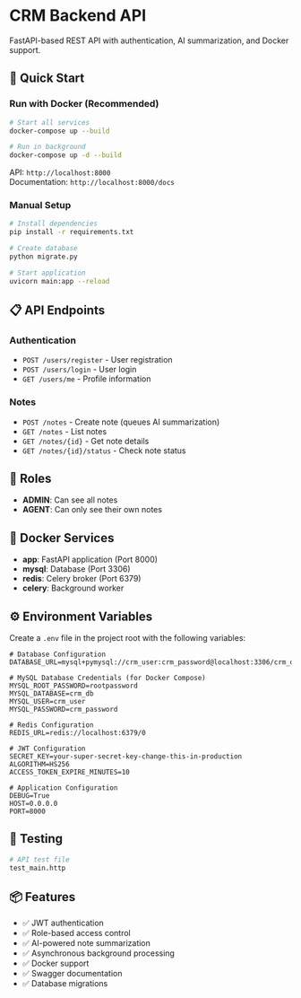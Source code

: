 # CRM Backend API

FastAPI-based REST API with authentication, AI summarization, and Docker support.

## 🚀 Quick Start

### Run with Docker (Recommended)

```bash
# Start all services
docker-compose up --build

# Run in background
docker-compose up -d --build
```

API: `http://localhost:8000`  
Documentation: `http://localhost:8000/docs`

### Manual Setup

```bash
# Install dependencies
pip install -r requirements.txt

# Create database
python migrate.py

# Start application
uvicorn main:app --reload
```

## 📋 API Endpoints

### Authentication
- `POST /users/register` - User registration
- `POST /users/login` - User login
- `GET /users/me` - Profile information

### Notes
- `POST /notes` - Create note (queues AI summarization)
- `GET /notes` - List notes
- `GET /notes/{id}` - Get note details
- `GET /notes/{id}/status` - Check note status

## 🔐 Roles

- **ADMIN**: Can see all notes
- **AGENT**: Can only see their own notes

## 🐳 Docker Services

- **app**: FastAPI application (Port 8000)
- **mysql**: Database (Port 3306)
- **redis**: Celery broker (Port 6379)
- **celery**: Background worker

## ⚙️ Environment Variables

Create a `.env` file in the project root with the following variables:

```env
# Database Configuration
DATABASE_URL=mysql+pymysql://crm_user:crm_password@localhost:3306/crm_db

# MySQL Database Credentials (for Docker Compose)
MYSQL_ROOT_PASSWORD=rootpassword
MYSQL_DATABASE=crm_db
MYSQL_USER=crm_user
MYSQL_PASSWORD=crm_password

# Redis Configuration
REDIS_URL=redis://localhost:6379/0

# JWT Configuration
SECRET_KEY=your-super-secret-key-change-this-in-production
ALGORITHM=HS256
ACCESS_TOKEN_EXPIRE_MINUTES=10

# Application Configuration
DEBUG=True
HOST=0.0.0.0
PORT=8000
```

## 🧪 Testing

```bash
# API test file
test_main.http
```

## 📦 Features

- ✅ JWT authentication
- ✅ Role-based access control
- ✅ AI-powered note summarization
- ✅ Asynchronous background processing
- ✅ Docker support
- ✅ Swagger documentation
- ✅ Database migrations
